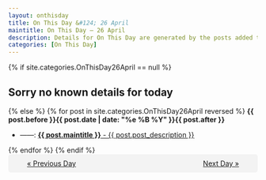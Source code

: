 ```yaml
---
layout: onthisday
title: On This Day &#124; 26 April
maintitle: On This Day — 26 April
description: Details for On This Day are generated by the posts added to the website so the content is subject to changes/updates over time.
categories: [On This Day]
---
```


{% if site.categories.OnThisDay26April == null %}
<h2>Sorry no known details for today</h2>
{% else %}
{% for post in site.categories.OnThisDay26April reversed %}
<strong>{{ post.before }}{{ post.date | date: "%e %B %Y" }}{{ post.after }}</strong>
<ul>
<li> ——: <a class="{{ post.class }}" href="{{ post.url }}"><strong>{{ post.maintitle }}</strong> - {{ post.post_description }}</a></li>
</ul>
{% endfor %}
{% endif %}
<br />
<div style="background-color: #f3f3f3; padding: 10px; border-radius: 5px; text-align: center; display: flex; justify-content: space-evenly;">
<a href="/onthisday/04/04-25">« Previous Day</a>
<span style="visibility:hidden;">[ Visit Leap Year February 29 ]</span>
<a href="/onthisday/04/04-27">Next Day »</a>
</div>
